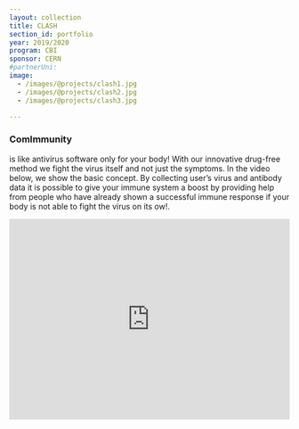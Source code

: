 ```yaml
---
layout: collection
title: CLASH
section_id: portfolio
year: 2019/2020
program: CBI
sponsor: CERN
#partnerUni:
image:
  - /images/@projects/clash1.jpg
  - /images/@projects/clash2.jpg
  - /images/@projects/clash3.jpg

---
```


### **ComImmunity** 

is like antivirus software only for your body! With our innovative  drug-free method we fight the virus itself and not just the symptoms. In the video below, we show the basic concept. By collecting user’s virus  and antibody data it is possible to give your immune system a boost by  providing help from people who have already shown a successful immune  response if your body is not able to fight the virus on its ow!.

<iframe src="https://www.youtube.com/embed/K09Hq4Dn2xM" width="100%" height="360" frameborder="0" allow="autoplay; fullscreen" allowfullscreen></iframe>